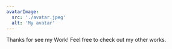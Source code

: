 ```yaml
---
avatarImage:
  src: './avatar.jpeg'
  alt: 'My avatar'
---
```


<!-- Thanks for reading my blog post! Feel free to check out my other posts or contact me via the social links in the footer. -->
Thanks for see my Work! Feel free to check out my other works.
